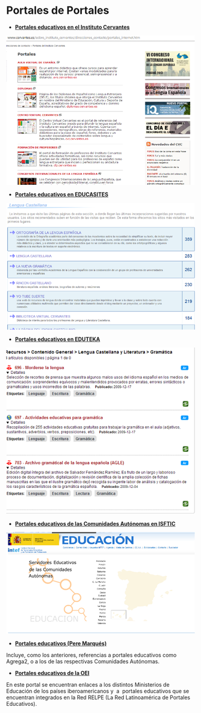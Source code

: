 # Portales de Portales

*   **[Portales educativos en el Instituto Cervantes](http://www.cervantes.es/sobre_instituto_cervantes/direcciones_contacto/portales_internet.htm)**


**![Portal educativo del Instituto Cervantes](img/Pcervantes.png "Portal educativo del Instituto Cervantes")**

*   **[Portales educativos en EDUCASITES](http://www.educasites.net/)**


**![Recursos de Lengua castellana y literatura en Educasites](img/educasites.png "Recursos de Lengua castellana y literatura en Educasites")**

*   **[Portales educativos en EDUTEKA](http://www.eduteka.org/directorio/index.php?t=sub_pages&cat=208)**


**![Recursos de Lengua castellana y Literatura en Eduteka](img/eduteka.png "Recursos de Lengua castellana y Literatura en Eduteka")**

*   **[Portales educativos de las Comunidades Autónomas en ISFTIC](http://ntic.educacion.es/w3/ccaa/index.html)**


**![Servidores Educativos de las Comunidades Autónomas](img/iter_titulo.png "Servidores Educativos de las Comunidades Autónomas")**

*   **[Portales educativos (Pere Marqués)](http://www.pangea.org/peremarques/websinteres.htm)**

Incluye, como los anteriores, referencias a portales educativos como Agrega2, o a los de las respectivas Comunidades Autónomas.

*   **[Portales educativos de la OEI](http://www.oei.es/tic/portales.htm)**

En este portal se encuentran enlaces a los distintos Ministerios de Educación de los países iberoamericanos y  a  portales educativos que se encuentran integrados en la Red RELPE (La Red Latinoamérica de Portales Educativos).


